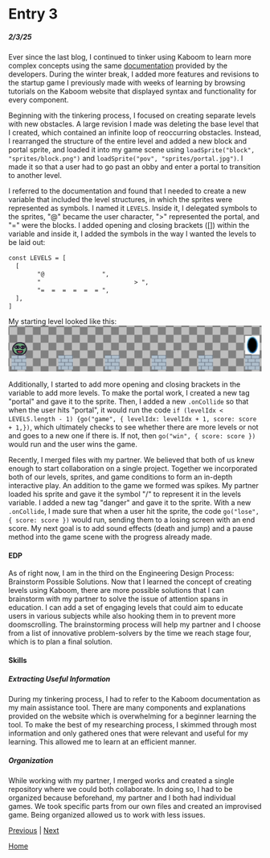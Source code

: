 # Entry 3
##### 2/3/25

Ever since the last blog, I continued to tinker using Kaboom to learn more complex concepts using the same [documentation](https://kaboomjs.com/blog) provided by the developers. During the winter break, I added more features and revisions to the startup game I previously made with weeks of learning by browsing tutorials on the Kaboom website that displayed syntax and functionality for every component.

Beginning with the tinkering process, I focused on creating separate levels with new obstacles. A large revision I made was deleting the base level that I created, which contained an infinite loop of reoccurring obstacles. Instead, I rearranged the structure of the entire level and added a new block and portal sprite, and loaded it into my game scene using `loadSprite("block", "sprites/block.png")` and `loadSprite("pov", "sprites/portal.jpg")`. I made it so that a user had to go past an obby and enter a portal to transition to another level.

I referred to the documentation and found that I needed to create a new variable that included the level structures, in which the sprites were represented as symbols. I named it `LEVELS`. Inside it, I delegated symbols to the sprites, "@" became the user character, ">" represented the portal, and "=" were the blocks. I added opening and closing brackets ([]) within the variable and inside it, I added the symbols in the way I wanted the levels to be laid out:

``` JS
const LEVELS = [
  [
        "@				  ",
		"				           > ",
        "=  =  =  =  =  = ",
  ],
]
```

My starting level looked like this:
![Game Image](level1.png)


Additionally, I started to add more opening and closing brackets in the variable to add more levels. To make the portal work, I created a new tag "portal" and gave it to the sprite. Then, I added a new `.onCollide` so that when the user hits "portal", it would run the code `if (levelIdx < LEVELS.length - 1) {go("game", { levelIdx: levelIdx + 1, score: score + 1,})`, which ultimately checks to see whether there are more levels or not and goes to a new one if there is. If not, then `go("win", { score: score })` would run and the user wins the game.

Recently, I merged files with my partner. We believed that both of us knew enough to start collaboration on a single project. Together we incorporated both of our levels, sprites, and game conditions to form an in-depth interactive play. An addition to the game we formed was spikes. My partner loaded his sprite and gave it the symbol "/" to represent it in the levels variable. I added a new tag "danger" and gave it to the sprite. With a new `.onCollide`, I made sure that when a user hit the sprite, the code `go("lose", { score: score })` would run, sending them to a losing screen with an end score. My next goal is to add sound effects (death and jump) and a pause method into the game scene with the progress already made.

#### EDP
As of right now, I am in the third on the Engineering Design Process: Brainstorm Possible Solutions. Now that I learned the concept of creating levels using Kaboom, there are more possible solutions that I can brainstorm with my partner to solve the issue of attention spans in education. I can add a set of engaging levels that could aim to educate users in various subjects while also hooking them in to prevent more doomscrolling. The brainstorming process will help my partner and I choose from a list of innovative problem-solvers by the time we reach stage four, which is to plan a final solution.

#### Skills
##### Extracting Useful Information
During my tinkering process, I had to refer to the Kaboom documentation as my main assistance tool. There are many components and explanations provided on the website which is overwhelming for a beginner learning the tool. To make the best of my researching process, I skimmed through most information and only gathered ones that were relevant and useful for my learning. This allowed me to learn at an efficient manner.


##### Organization
While working with my partner, I merged works and created a single repository where we could both collaborate. In doing so, I had to be organized because beforehand, my partner and I both had individual games. We took specific parts from our own files and created an improvised game. Being organized allowed us to work with less issues.





[Previous](entry02.md) | [Next](entry04.md)

[Home](../README.md)
